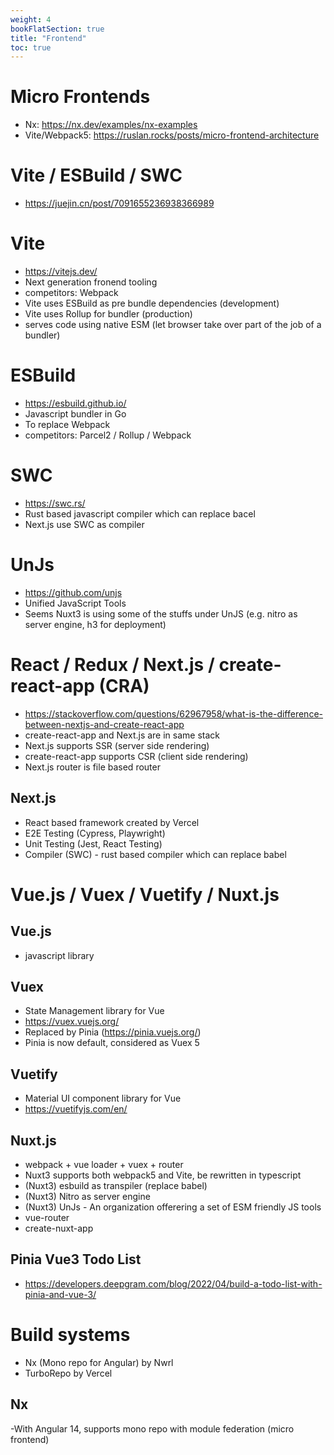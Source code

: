 ```yaml
---
weight: 4
bookFlatSection: true
title: "Frontend"
toc: true
---
```


# Micro Frontends
- Nx: https://nx.dev/examples/nx-examples
- Vite/Webpack5: https://ruslan.rocks/posts/micro-frontend-architecture

# Vite / ESBuild / SWC
- https://juejin.cn/post/7091655236938366989

# Vite
- https://vitejs.dev/
- Next generation fronend tooling
- competitors: Webpack
- Vite uses ESBuild as pre bundle dependencies (development)
- Vite uses Rollup for bundler (production)
- serves code using native ESM (let browser take over part of the job of a bundler)

# ESBuild
- https://esbuild.github.io/
- Javascript bundler in Go
- To replace Webpack
- competitors: Parcel2 / Rollup / Webpack


# SWC
- https://swc.rs/
- Rust based javascript compiler which can replace bacel
- Next.js use SWC as compiler

# UnJs
- https://github.com/unjs
- Unified JavaScript Tools
- Seems Nuxt3 is using some of the stuffs under UnJS (e.g. nitro as server engine, h3 for deployment)

# React / Redux / Next.js / create-react-app (CRA)
- https://stackoverflow.com/questions/62967958/what-is-the-difference-between-nextjs-and-create-react-app
- create-react-app and Next.js are in same stack
- Next.js supports SSR (server side rendering)
- create-react-app supports CSR (client side rendering)
- Next.js router is file based router

## Next.js
- React based framework created by Vercel
- E2E Testing (Cypress, Playwright)
- Unit Testing (Jest, React Testing)
- Compiler (SWC) - rust based compiler which can replace babel

# Vue.js / Vuex / Vuetify / Nuxt.js

## Vue.js
- javascript library

## Vuex
- State Management library for Vue
- https://vuex.vuejs.org/
- Replaced by Pinia (https://pinia.vuejs.org/)
- Pinia is now default, considered as Vuex 5

## Vuetify
- Material UI component library for Vue
- https://vuetifyjs.com/en/

## Nuxt.js
- webpack + vue loader + vuex + router
- Nuxt3 supports both webpack5 and Vite, be rewritten in typescript
- (Nuxt3) esbuild as transpiler (replace babel)
- (Nuxt3) Nitro as server engine
- (Nuxt3) UnJs - An organization offerering a set of ESM friendly JS tools
- vue-router
- create-nuxt-app

## Pinia Vue3 Todo List
- https://developers.deepgram.com/blog/2022/04/build-a-todo-list-with-pinia-and-vue-3/


# Build systems
- Nx (Mono repo for Angular) by Nwrl 
- TurboRepo by Vercel

## Nx
-With Angular 14, supports mono repo with module federation (micro frontend)
